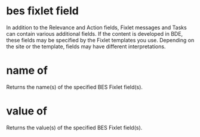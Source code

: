 # bes fixlet field

In addition to the Relevance and Action fields, Fixlet messages and Tasks can contain various additional fields. If the content is developed in BDE, these fields may be specified by the Fixlet templates you use. Depending on the site or the template, fields may have different interpretations.

# name of <bes fixlet field>

Returns the name(s) of the specified BES Fixlet field(s).

# value of <bes fixlet field>

Returns the value(s) of the specified BES Fixlet field(s).

